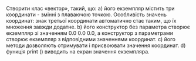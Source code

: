 Створити клас «вектор», такий, що: 
a) його екземпляр містить три координати - змінні з плаваючою точкою. Особливість значень координат: знак третьої координати автоматично стає таким, що їх множення завжди додатне. 
b) його конструктор без параметра створює екземпляр зі значенням 0.0 0.0 0.0, а конструктор з параметрами створює екземпляр з відповідними значеннями координат. 
c) його методи дозволяють отримувати і присвоювати значення координат. 
d) функція print () виводить на екран значення екземпляра.
